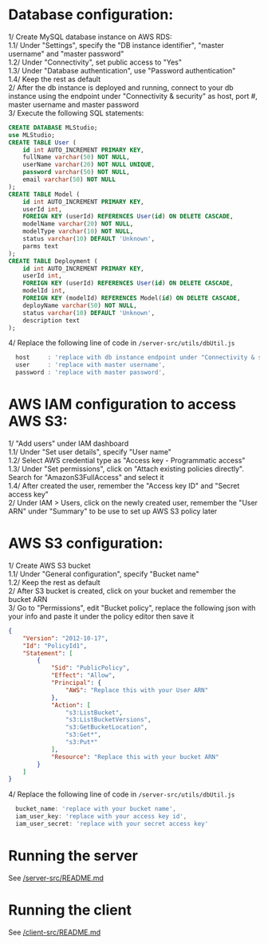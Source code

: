 # Database configuration:
1/ Create MySQL database instance on AWS RDS:  
1.1/ Under "Settings", specify the "DB instance identifier", "master username" and "master password"  
1.2/ Under "Connectivity", set public access to "Yes"  
1.3/ Under "Database authentication", use "Password authentication"  
1.4/ Keep the rest as default  
2/ After the db instance is deployed and running, connect to your db instance using the endpoint under "Connectivity & security" as host, port #, master username and master password  
3/ Execute the following SQL statements:
``` sql
CREATE DATABASE MLStudio;
use MLStudio;
CREATE TABLE User (
    id int AUTO_INCREMENT PRIMARY KEY, 
    fullName varchar(50) NOT NULL, 
    userName varchar(20) NOT NULL UNIQUE,   
    password varchar(50) NOT NULL,   
    email varchar(50) NOT NULL 
);
CREATE TABLE Model (
    id int AUTO_INCREMENT PRIMARY KEY,   
    userId int,   
    FOREIGN KEY (userId) REFERENCES User(id) ON DELETE CASCADE,  
    modelName varchar(20) NOT NULL,   
    modelType varchar(10) NOT NULL,   
    status varchar(10) DEFAULT 'Unknown',   
    parms text 
);
CREATE TABLE Deployment (   
    id int AUTO_INCREMENT PRIMARY KEY,   
    userId int,   
    FOREIGN KEY (userId) REFERENCES User(id) ON DELETE CASCADE,     
    modelId int,   
    FOREIGN KEY (modelId) REFERENCES Model(id) ON DELETE CASCADE,       
    deployName varchar(50) NOT NULL,   
    status varchar(10) DEFAULT 'Unknown',   
    description text 
);
```
4/ Replace the following line of code in `/server-src/utils/dbUtil.js`
``` javascript
  host     : 'replace with db instance endpoint under "Connectivity & security"',
  user     : 'replace with master username',
  password : 'replace with master password',
```

# AWS IAM configuration to access AWS S3:
1/ "Add users" under IAM dashboard  
1.1/ Under "Set user details", specify "User name"  
1.2/ Select AWS credential type as "Access key - Programmatic access"  
1.3/ Under "Set permissions", click on "Attach existing policies directly". Search for "AmazonS3FullAccess" and select it  
1.4/ After created the user, remember the "Access key ID" and "Secret access key"  
2/ Under IAM > Users, click on the newly created user, remember the "User ARN" under "Summary" to be use to set up AWS S3 policy later  

# AWS S3 configuration:
1/ Create AWS S3 bucket  
1.1/ Under "General configuration", specify "Bucket name"  
1.2/ Keep the rest as default  
2/ After S3 bucket is created, click on your bucket and remember the bucket ARN  
3/ Go to "Permissions", edit "Bucket policy", replace the following json with your info and paste it under the policy editor then save it  
``` json
{
	"Version": "2012-10-17",
	"Id": "PolicyId1",
	"Statement": [
		{
			"Sid": "PublicPolicy",
			"Effect": "Allow",
			"Principal": {
				"AWS": "Replace this with your User ARN"
			},
			"Action": [
				"s3:ListBucket",
				"s3:ListBucketVersions",
				"s3:GetBucketLocation",
				"s3:Get*",
				"s3:Put*"
			],
			"Resource": "Replace this with your bucket ARN"
		}
	]
}
```
4/ Replace the following line of code in `/server-src/utils/dbUtil.js`
``` javascript
  bucket_name: 'replace with your bucket name',
  iam_user_key: 'replace with your access key id',
  iam_user_secret: 'replace with your secret access key'
```

# Running the server
See [/server-src/README.md](./server-src/README.md)

# Running the client
See [/client-src/README.md](./client-src/README.md)
